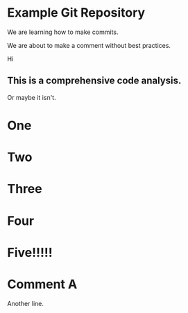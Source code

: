 # Example Git Repository

We are learning how to make commits.

We are about to make a comment without best practices.

Hi

## This is a comprehensive code analysis.

Or maybe it isn't.

# One
# Two
# Three
# Four
# Five!!!!!

# Comment A

Another line.

